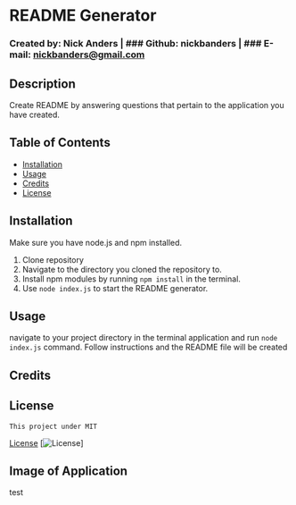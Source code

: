 # README Generator
  ### Created by: Nick Anders | ### Github: nickbanders | ### E-mail: nickbanders@gmail.com

  ## Description

  Create README by answering questions that pertain to the application you have created.

  ## Table of Contents

  * [Installation](#installation)
  * [Usage](#usage)
  * [Credits](#credits)
  * [License](#license)

  ## Installation

  Make sure you have node.js and npm installed.

1. Clone repository
2. Navigate to the directory you cloned the repository to.
3. Install npm modules by running ``npm install`` in the terminal.
4. Use ``node index.js`` to start the README generator.

  ## Usage
  
  navigate to your project directory in the terminal application and run ``node index.js`` command. Follow instructions and the README file will be created

  ## Credits

  

  ## License
    This project under MIT
  [License](#license)
  [![License](https://img.shields.io/badge/license-MIT-green.svg)]

  ## Image of Application
  test
